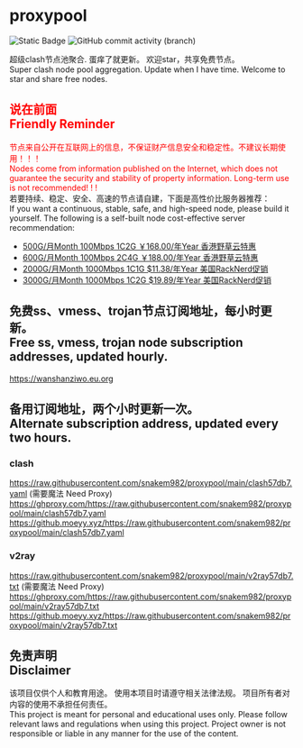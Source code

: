 # proxypool

![Static Badge](https://img.shields.io/badge/ss|ssr|vmess|vless|trojan-free-orange)
![GitHub commit activity (branch)](https://img.shields.io/github/commit-activity/w/snakem982/proxypool?color=DC52FC)


超级clash节点池聚合.
蛋痒了就更新。
欢迎star，共享免费节点。
<br/>
Super clash node pool aggregation.
Update when I have time.
Welcome to star and share free nodes.

## <font color="red">说在前面<br/>Friendly Reminder</font>
<font color="red">节点来自公开在互联网上的信息，不保证财产信息安全和稳定性。不建议长期使用！！！<br/>
Nodes come from information published on the Internet,
which does not guarantee the security and stability of property information.
Long-term use is not recommended! ! !</font><br/>
若要持续、稳定、安全、高速的节点请自建，下面是高性价比服务器推荐：<br/>
If you want a continuous, stable, safe, and high-speed node, please build it yourself.
The following is a self-built node cost-effective server recommendation:
- [500G/月Month 100Mbps 1C2G ￥168.00/年Year 香港野草云特惠](https://my.yecaoyun.com/aff.php?aff=2550 "香港野草云")
- [600G/月Month 100Mbps 2C4G ￥188.00/年Year 香港野草云特惠](https://my.yecaoyun.com/aff.php?aff=2550 "香港野草云")
- [2000G/月Month 1000Mbps 1C1G $11.38/年Year 美国RackNerd促销](https://my.racknerd.com/aff.php?aff=8613 "美国RackNerd")
- [3000G/月Month 1000Mbps 1C2G $19.89/年Year 美国RackNerd促销](https://my.racknerd.com/aff.php?aff=8613 "美国RackNerd")

## 免费ss、vmess、trojan节点订阅地址，每小时更新。<br/>Free ss, vmess, trojan node subscription addresses, updated hourly.
https://wanshanziwo.eu.org

## 备用订阅地址，两个小时更新一次。<br/>Alternate subscription address, updated every two hours.
### clash
https://raw.githubusercontent.com/snakem982/proxypool/main/clash57db7.yaml  (需要魔法 Need Proxy)
https://ghproxy.com/https://raw.githubusercontent.com/snakem982/proxypool/main/clash57db7.yaml
https://github.moeyy.xyz/https://raw.githubusercontent.com/snakem982/proxypool/main/clash57db7.yaml
### v2ray
https://raw.githubusercontent.com/snakem982/proxypool/main/v2ray57db7.txt  (需要魔法 Need Proxy)
https://ghproxy.com/https://raw.githubusercontent.com/snakem982/proxypool/main/v2ray57db7.txt
https://github.moeyy.xyz/https://raw.githubusercontent.com/snakem982/proxypool/main/v2ray57db7.txt


## 免责声明 <br/>Disclaimer
该项目仅供个人和教育用途。
使用本项目时请遵守相关法律法规。
项目所有者对内容的使用不承担任何责任。
<br/>
This project is meant for personal and educational uses only.
Please follow relevant laws and regulations when using this project.
Project owner is not responsible or liable in any manner for the use of the content.
